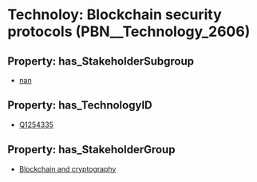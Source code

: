 # Technoloy: __Blockchain security protocols__ (PBN__Technology_2606)

## Property: has_StakeholderSubgroup

* [nan](PBN__TechSubgroup_7)

## Property: has_TechnologyID

* [Q1254335](Q1254335)

## Property: has_StakeholderGroup

* [Blockchain and cryptography](PBN__TechGroup_10)

